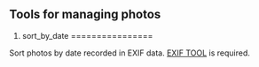 Tools for managing photos
-------------------------

1. sort_by_date
================

Sort photos by date recorded in EXIF data.
[EXIF TOOL](http://www.sno.phy.queensu.ca/~phil/exiftool/) is required.
